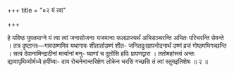 +++
title = "०२ यं त्वा"

+++

हे यविष्ठ युवतमाग्ने यं त्वा त्वां जनासोजनाः यजमानाः फलप्राप्त्यर्थं अभिसञ्चरन्ति अभितः परिचरन्ति सेवन्ते । तत्र दृष्टान्तः—गावउष्णमिव यथागावः शीतार्ताउष्णं शीत- जनितदुःखापनोदनार्थं उष्णं व्रजं गोष्ठमभिगच्छन्ति । सत्वं देवानामिन्द्रादीनां मर्त्यानां मनु- ष्याणां च दूतोसि हविः प्रापणद्वारा । ततोमहांस्त्वं अन्तः द्यावापृथिव्योर्मध्ये हवींष्या- दाय रोचनेनान्तरिक्षेण लोकेन चरसि गच्छसि तं त्वां स्तुमइतिशेषः ॥ २ ॥